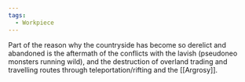 ```yaml
---
tags:
  - Workpiece
---
```

Part of the reason why the countryside has become so derelict and abandoned is the aftermath of the conflicts with the lavish (pseudoneo monsters running wild), and the destruction of overland trading and travelling routes through teleportation/rifting and the [[Argrosy]]. 